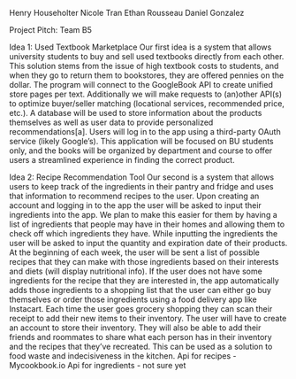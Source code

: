 Henry Householter
Nicole Tran
Ethan Rousseau
Daniel Gonzalez


Project Pitch: Team B5


Idea 1: Used Textbook Marketplace
        Our first idea is a system that allows university students to buy and sell used textbooks directly from each other. This solution stems from the issue of high textbook costs to students, and when they go to return them to bookstores, they are offered pennies on the dollar. The program will connect to the GoogleBook API to create unified store pages per text. Additionally we will make requests to (an)other API(s) to optimize buyer/seller matching (locational services, recommended price, etc.). A database will be used to store information about the products themselves as well as user data to provide personalized recommendations[a]. Users will log in to the app using a third-party OAuth service (likely Google’s). This application will be focused on BU students only, and the books will be organized by department and course to offer users a streamlined experience in finding the correct product.

Idea 2: Recipe Recommendation Tool 
        Our second is a system that allows users to keep track of the ingredients in their pantry and fridge and uses that information to recommend recipes to the user. Upon creating an account and logging in to the app the user will be asked to input their ingredients into the app. We plan to make this easier for them by having a list of ingredients that people may have in their homes and allowing them to check off which ingredients they have. While inputting the ingredients the user will be asked to input the quantity and expiration date of their products. At the beginning of each week, the user will be sent a list of possible recipes that they can make with those ingredients based on their interests and diets (will display nutritional info). If the user does not have some ingredients for the recipe that they are interested in, the app automatically adds those ingredients to a shopping list that the user can either go buy themselves or order those ingredients using a food delivery app like Instacart. Each time the user goes grocery shopping they can scan their receipt to add their new items to their inventory. The user will have to create an account to store their inventory. They will also be able to add their friends and roommates to share what each person has in their inventory and the recipes that they’ve recreated. This can be used as a solution to food waste and indecisiveness in the kitchen. 
Api for recipes - Mycookbook.io
Api for ingredients - not sure yet

